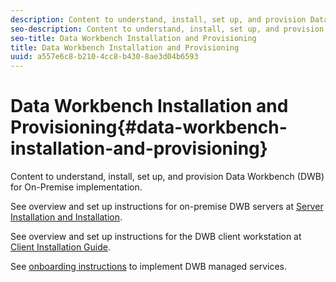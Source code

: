 ```yaml
---
description: Content to understand, install, set up, and provision Data Workbench (DWB) for On-Premise implementation.
seo-description: Content to understand, install, set up, and provision Data Workbench (DWB) for On-Premise implementation.
seo-title: Data Workbench Installation and Provisioning
title: Data Workbench Installation and Provisioning
uuid: a557e6c8-b210-4cc8-b430-8ae3d04b6593
---
```


# Data Workbench Installation and Provisioning{#data-workbench-installation-and-provisioning}

Content to understand, install, set up, and provision Data Workbench (DWB) for On-Premise implementation.

See overview and set up instructions for on-premise DWB servers at [Server Installation and Installation](https://marketing.adobe.com/resources/help/en_US/insight/svrprod/).

See overview and set up instructions for the DWB client workstation at [Client Installation Guide](https://marketing.adobe.com/resources/help/en_US/insight/install/).

See [onboarding instructions](../../../home/dwb-implement-overview/dwb-implement-provision/dwb-implement-onboarding.md#concept-e93aba41b26a410f959c5ca7f8e33355) to implement DWB managed services. 
